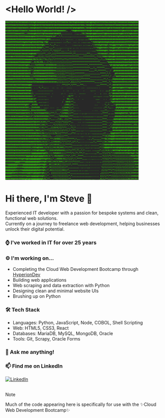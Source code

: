 # <Hello World! />

<picture>
  <source media="(prefers-color-scheme: dark)" srcset="https://github.com/froststeve/froststeve/blob/main/Screenshot%202024-10-22%20161815.png">
  <source media="(prefers-color-scheme: light)" srcset="https://github.com/froststeve/froststeve/blob/main/Screenshot%202024-10-22%20161815.png">
  <img height = "500px" alt="ASCII image of Steve Frost" src="https://github.com/froststeve/froststeve/blob/main/Screenshot%202024-10-22%20161815.png">
</picture>

# Hi there, I'm Steve 👋  
Experienced IT developer with a passion for bespoke systems and clean, functional web solutions.  
Currently on a journey to freelance web development, helping businesses unlock their digital potential.

### ⌚ I've worked in IT for over 25 years

### ⚙️ I'm working on...
- Completing the Cloud Web Development Bootcamp through <a target="_blank" href="https://www.hyperiondev.com/">HyperionDev</a>
- Building web applications
- Web scraping and data extraction with Python
- Designing clean and minimal website UIs
- Brushing up on Python

### 🛠 Tech Stack  
- Languages: Python, JavaScript, Node, COBOL, Shell Scripting
- Web: HTML5, CSS3, React  
- Databases: MariaDB, MySQL, MongoDB, Oracle
- Tools: Git, Scrapy, Oracle Forms

### 💬 Ask me anything!

### 📫 Find me on LinkedIn
<a href = "https://www.linkedin.com/in/stevefrostuk/">
<img height="40px" alt="LinkedIn" src="https://upload.wikimedia.org/wikipedia/commons/c/ca/LinkedIn_logo_initials.png">
</a>
<br><br>

> [!NOTE]
> Much of the code appearing here is specifically for use with the ✨Cloud Web Development Bootcamp✨
